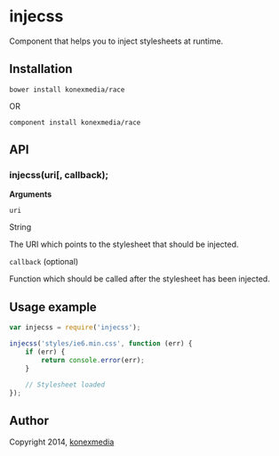 # injecss

Component that helps you to inject stylesheets at runtime.

## Installation

    bower install konexmedia/race
    
OR

    component install konexmedia/race

## API

### injecss(uri[, callback);

**Arguments**

`uri`

String

The URI which points to the stylesheet that should be injected.

`callback` (optional)

Function which should be called after the stylesheet has been injected.

## Usage example

```javascript
var injecss = require('injecss');

injecss('styles/ie6.min.css', function (err) {
    if (err) {
        return console.error(err);
    }

    // Stylesheet loaded
});
```

## Author

Copyright 2014, [konexmedia](http://konexmedia.com)
